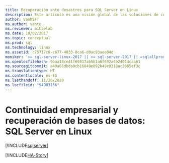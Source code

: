 ```yaml
---
title: Recuperación ante desastres para SQL Server en Linux
description: Este artículo es una visión global de las soluciones de continuidad empresarial para alta disponibilidad y recuperación ante desastres en SQL Server. Se centra en los escenarios de disponibilidad.
author: VanMSFT
ms.author: vanto
ms.reviewer: mihaelab
ms.date: 10/02/2017
ms.topic: conceptual
ms.prod: sql
ms.technology: linux
ms.assetid: c75717c8-c677-4033-8ca6-d0ac93aee04d
moniker: '>= sql-server-linux-2017 || >= sql-server-2017 || =sqlallproducts-allversions'
ms.openlocfilehash: 9baa18ce41f69817ab5b1a6f692a4b24014caa61
ms.sourcegitcommit: a49a66dbda0cb16049e092b49c8318ac3865af3c
ms.translationtype: HT
ms.contentlocale: es-ES
ms.lasthandoff: 11/20/2020
ms.locfileid: "94983166"
---
```

# <a name="business-continuity-and-database-recovery---sql-server-on-linux"></a>Continuidad empresarial y recuperación de bases de datos: SQL Server en Linux

[!INCLUDE[sqlserver](../includes/applies-to-version/sqlserver.md)]

[!INCLUDE[HA-Story](../includes/sql-server-ha-story.md)]
